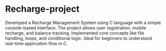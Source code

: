 # Recharge-project

Developed a Recharge Management System using C language with a simple console-based interface.
The project allows user registration, mobile recharge, and balance tracking.
Implemented core concepts like file handling, loops, and conditional logic.
Ideal for beginners to understand real-time application flow in C.
